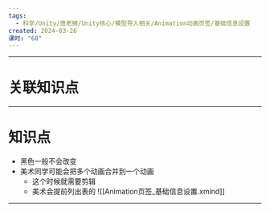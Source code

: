 ```yaml
---
tags:
  - 科学/Unity/唐老狮/Unity核心/模型导入相关/Animation动画页签/基础信息设置
created: 2024-03-26
课时: "68"
---
```


---
# 关联知识点



---
# 知识点

- 黑色一般不会改变
- 美术同学可能会把多个动画合并到一个动画
	- 这个时候就需要剪辑
	- 美术会提前列出表的
![[Animation页签_基础信息设置.xmind]]

---
